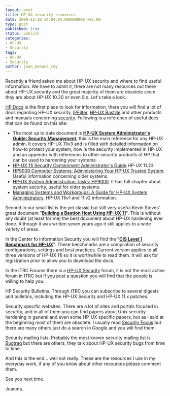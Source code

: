 ```yaml
---
layout: post
title: HP-UX security resources
date: 2009-12-10 14:04:04.000000000 +01:00
type: post
published: true
status: publish
categories:
- HP-UX
- Security
tags:
- HP-UX
- Security
author: juan_manuel_rey
---
```


Recently a friend asked me about HP-UX security and where to find useful information. We have to admit it, there are not many resources out there about HP-UX security and the great majority of them are obsolete since they are about HP-UX 10.20 or even 9.x. Let's take a look...

[HP Docs](http://docs.hp.com/) is the first place to look for information, there you will find a lot of docs regarding HP-UX security, [IPFilter](http://docs.hp.com/en/internet.html#IPFilter), [HP-UX Bastille](http://docs.hp.com/en/5992-5099A/index.html) and other products and manuals concerning [security](http://docs.hp.com/en/internet.html#IPFilter). Following is a reference of useful docs that can be found on this site:

-   The most up to date document is [**HP-UX System Administrator's Guide: Security Management**](http://docs.hp.com/en/5992-6416/5992-6416.pdf), this is the main reference for any HP-UX admin. It covers HP-UX 11iv3 and is filled with detailed information on how-to protect your system, how is the security implemented in HP-UX and an appendix with references to other security products of HP that can be used to hardening your systems.
-   [HP-UX 11i Security Containment Administrator's Guide](http://docs.hp.com/en/5991-8678/index.html) HP-UX 11.23
-   [HP9000 Computer Systems: Administering Your HP-UX Trusted System](http://docs.hp.com/en/B2355-90121/index.html). Useful information concerning older systems.
-   [HP-UX System Administration Tasks: HP9000](http://docs.hp.com/en/B2355-90672/index.html). It has full chapter about system security, useful for older systems.
-   [Managing Systems and Workgroups: A Guide for HP-UX System Administrators](http://docs.hp.com/en/B2355-90950/B2355-90950.pdf). HP-UX 11iv1 and 11iv2 information.

Second in our small list is the yet classic but still very useful Kevin Steves' great document "[**Building a Bastion Host Using HP-UX 11**](http://www.windowsecurity.com/whitepapers/Building_a_Bastion_Host_Using_HPUX_11.html)". This is without any doubt (at least for me) the best document about HP-UX hardening ever done. Although it was written seven years ago it still applies to a wide variety of areas.

In the Center fo Information Security you will find the "[**CIS Level 1 Benchmark for HP-UX**](http://www.cisecurity.org/bench_hpux.html)". These benchmarks are a compilation of security configurations, settings and best practices. Current version applies to all three versions of HP-UX 11i so it is worthwhile to read them. It will ask for registration prior to allow you to download the docs.

In the ITRC Forums there is a [HP-UX Security](http://forums11.itrc.hp.com/service/forums/categoryhome.do?categoryId=155) forum, it is not the most active forum in ITRC but if you post a question you will find that the people is willing to help you.

HP Security Bulletins. Through ITRC you can subscribe to several digests and bulletins, including the HP-UX Security and HP-UX 11.x patches.

Security specific websites. There are a lot of sites and portals focused in security, and in all of them you can find papers about Unix security hardening in general and even some HP-UX specific papers, but as I said at the beginning most of them are obsolete. I usually read [Security Focus](http://www.securityfocus.com/) but there are many others just do a search in Google and you will find them.

Security mailing lists. Probably the most known security mailing list is [Bugtraq](http://www.securityfocus.com/archive/1) but there are others, they talk about HP-UX security bugs from time to time.

And this is the end... well not really. These are the resources I use in my everyday work, if any of you know about other resources please comment them.

See you next time.

Juanma.

